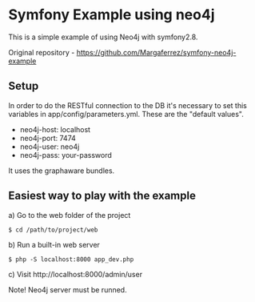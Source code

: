 Symfony Example using neo4j
===========================

This is a simple example of using Neo4j with symfony2.8.

Original repository - https://github.com/Margaferrez/symfony-neo4j-example

Setup
--------------

In order to do the RESTful connection to the DB it's necessary to set this 
variables in app/config/parameters.yml. These are the "default values". 

  * neo4j-host: localhost
  * neo4j-port: 7474
  * neo4j-user: neo4j
  * neo4j-pass: your-password

It uses the graphaware bundles.

Easiest way to play with the example
--------------

a) Go to the web folder of the project

```$ cd /path/to/project/web```

b) Run a built-in web server

```$ php -S localhost:8000 app_dev.php```

c) Visit http://localhost:8000/admin/user

Note! Neo4j server must be runned.
